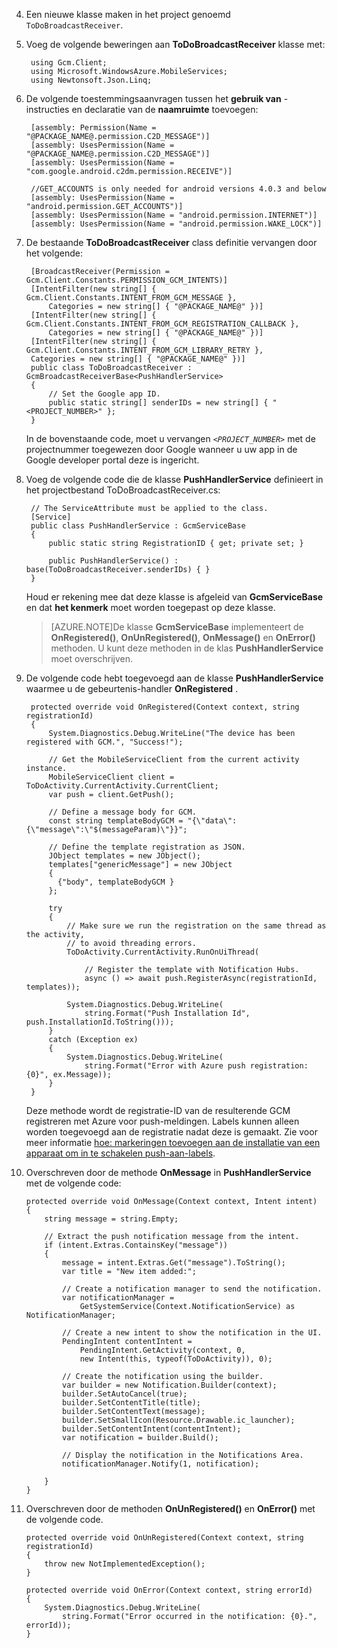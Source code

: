 4. Een nieuwe klasse maken in het project genoemd `ToDoBroadcastReceiver`.

5. Voeg de volgende beweringen aan **ToDoBroadcastReceiver** klasse met:

        using Gcm.Client;
        using Microsoft.WindowsAzure.MobileServices;
        using Newtonsoft.Json.Linq;

6. De volgende toestemmingsaanvragen tussen het **gebruik van** -instructies en declaratie van de **naamruimte** toevoegen:

        [assembly: Permission(Name = "@PACKAGE_NAME@.permission.C2D_MESSAGE")]
        [assembly: UsesPermission(Name = "@PACKAGE_NAME@.permission.C2D_MESSAGE")]
        [assembly: UsesPermission(Name = "com.google.android.c2dm.permission.RECEIVE")]

        //GET_ACCOUNTS is only needed for android versions 4.0.3 and below
        [assembly: UsesPermission(Name = "android.permission.GET_ACCOUNTS")]
        [assembly: UsesPermission(Name = "android.permission.INTERNET")]
        [assembly: UsesPermission(Name = "android.permission.WAKE_LOCK")]

7. De bestaande **ToDoBroadcastReceiver** class definitie vervangen door het volgende:
 
        [BroadcastReceiver(Permission = Gcm.Client.Constants.PERMISSION_GCM_INTENTS)]
        [IntentFilter(new string[] { Gcm.Client.Constants.INTENT_FROM_GCM_MESSAGE }, 
            Categories = new string[] { "@PACKAGE_NAME@" })]
        [IntentFilter(new string[] { Gcm.Client.Constants.INTENT_FROM_GCM_REGISTRATION_CALLBACK }, 
            Categories = new string[] { "@PACKAGE_NAME@" })]
        [IntentFilter(new string[] { Gcm.Client.Constants.INTENT_FROM_GCM_LIBRARY_RETRY }, 
        Categories = new string[] { "@PACKAGE_NAME@" })]
        public class ToDoBroadcastReceiver : GcmBroadcastReceiverBase<PushHandlerService>
        {
            // Set the Google app ID.
            public static string[] senderIDs = new string[] { "<PROJECT_NUMBER>" };
        }

    In de bovenstaande code, moet u vervangen _`<PROJECT_NUMBER>`_ met de projectnummer toegewezen door Google wanneer u uw app in de Google developer portal deze is ingericht. 

8. Voeg de volgende code die de klasse **PushHandlerService** definieert in het projectbestand ToDoBroadcastReceiver.cs:
 
        // The ServiceAttribute must be applied to the class.
        [Service] 
        public class PushHandlerService : GcmServiceBase
        {
            public static string RegistrationID { get; private set; }
 
            public PushHandlerService() : base(ToDoBroadcastReceiver.senderIDs) { }
        }

    Houd er rekening mee dat deze klasse is afgeleid van **GcmServiceBase** en dat **het kenmerk** moet worden toegepast op deze klasse.

    >[AZURE.NOTE]De klasse **GcmServiceBase** implementeert de **OnRegistered()**, **OnUnRegistered()**, **OnMessage()** en **OnError()** methoden. U kunt deze methoden in de klas **PushHandlerService** moet overschrijven.

5. De volgende code hebt toegevoegd aan de klasse **PushHandlerService** waarmee u de gebeurtenis-handler **OnRegistered** . 

        protected override void OnRegistered(Context context, string registrationId)
        {
            System.Diagnostics.Debug.WriteLine("The device has been registered with GCM.", "Success!");

            // Get the MobileServiceClient from the current activity instance.
            MobileServiceClient client = ToDoActivity.CurrentActivity.CurrentClient;
            var push = client.GetPush();

            // Define a message body for GCM.
            const string templateBodyGCM = "{\"data\":{\"message\":\"$(messageParam)\"}}";

            // Define the template registration as JSON.
            JObject templates = new JObject();
            templates["genericMessage"] = new JObject
            {
              {"body", templateBodyGCM }
            };

            try
            {
                // Make sure we run the registration on the same thread as the activity, 
                // to avoid threading errors.
                ToDoActivity.CurrentActivity.RunOnUiThread(

                    // Register the template with Notification Hubs.
                    async () => await push.RegisterAsync(registrationId, templates));
                
                System.Diagnostics.Debug.WriteLine(
                    string.Format("Push Installation Id", push.InstallationId.ToString()));
            }
            catch (Exception ex)
            {
                System.Diagnostics.Debug.WriteLine(
                    string.Format("Error with Azure push registration: {0}", ex.Message));
            }
        }

    Deze methode wordt de registratie-ID van de resulterende GCM registreren met Azure voor push-meldingen. Labels kunnen alleen worden toegevoegd aan de registratie nadat deze is gemaakt. Zie voor meer informatie [hoe: markeringen toevoegen aan de installatie van een apparaat om in te schakelen push-aan-labels](../articles/app-service-mobile/app-service-mobile-dotnet-backend-how-to-use-server-sdk.md#tags).

10. Overschreven door de methode **OnMessage** in **PushHandlerService** met de volgende code:

        protected override void OnMessage(Context context, Intent intent)
        {          
            string message = string.Empty;

            // Extract the push notification message from the intent.
            if (intent.Extras.ContainsKey("message"))
            {
                message = intent.Extras.Get("message").ToString();
                var title = "New item added:";

                // Create a notification manager to send the notification.
                var notificationManager = 
                    GetSystemService(Context.NotificationService) as NotificationManager;

                // Create a new intent to show the notification in the UI. 
                PendingIntent contentIntent = 
                    PendingIntent.GetActivity(context, 0, 
                    new Intent(this, typeof(ToDoActivity)), 0);           

                // Create the notification using the builder.
                var builder = new Notification.Builder(context);
                builder.SetAutoCancel(true);
                builder.SetContentTitle(title);
                builder.SetContentText(message);
                builder.SetSmallIcon(Resource.Drawable.ic_launcher);
                builder.SetContentIntent(contentIntent);
                var notification = builder.Build();

                // Display the notification in the Notifications Area.
                notificationManager.Notify(1, notification);

            }
        }

12. Overschreven door de methoden **OnUnRegistered()** en **OnError()** met de volgende code.

        protected override void OnUnRegistered(Context context, string registrationId)
        {
            throw new NotImplementedException();
        }

        protected override void OnError(Context context, string errorId)
        {
            System.Diagnostics.Debug.WriteLine(
                string.Format("Error occurred in the notification: {0}.", errorId));
        }